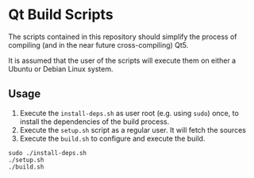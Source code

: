 # Qt Build Scripts

The scripts contained in this repository should simplify the process of compiling (and in the near future cross-compiling) Qt5.

It is assumed that the user of the scripts will execute them on either a Ubuntu or Debian Linux system.

## Usage

 1. Execute the ```install-deps.sh``` as user root (e.g. using ```sudo```) once, to install the dependencies of the build process.
 2. Execute the ```setup.sh``` script as a regular user. It will fetch the sources
 3. Execute the ```build.sh``` to configure and execute the build.

```
sudo ./install-deps.sh
./setup.sh
./build.sh
```

